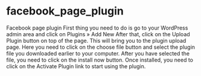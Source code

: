 # facebook_page_plugin
Facebook page plugin
First thing you need to do is go to your WordPress admin area and click on Plugins » Add New
After that, click on the Upload Plugin button on top of the page. This will bring you to the plugin upload page. Here you need to click on the choose file button and select the plugin file you downloaded earlier to your computer.
After you have selected the file, you need to click on the install now button.
Once installed, you need to click on the Activate Plugin link to start using the plugin.
